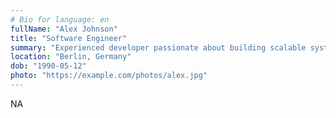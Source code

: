 ```yaml
---
# Bio for language: en
fullName: "Alex Johnson"
title: "Software Engineer"
summary: "Experienced developer passionate about building scalable systems and mentoring others."
location: "Berlin, Germany"
dob: "1990-05-12"
photo: "https://example.com/photos/alex.jpg"
---
```


NA
